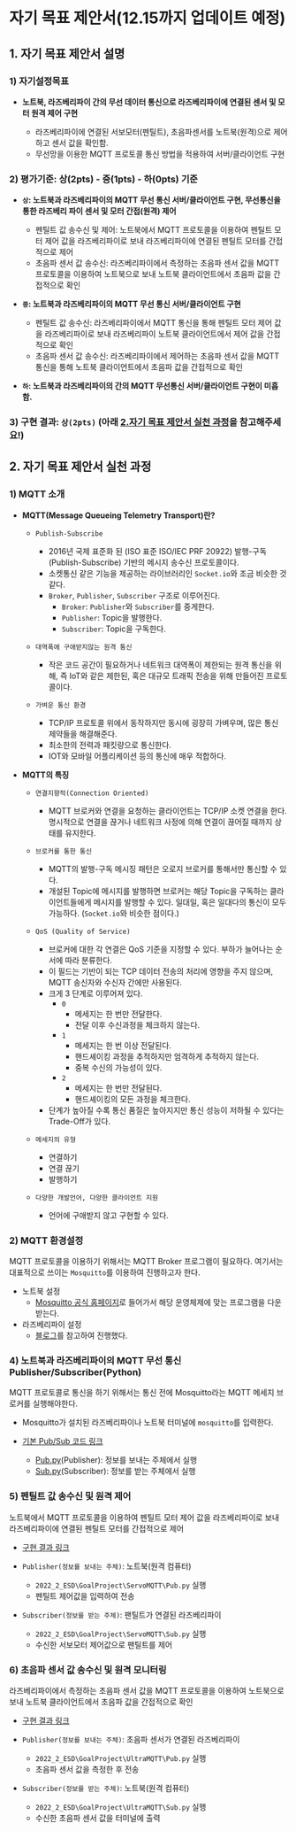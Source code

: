 # 자기 목표 제안서(12.15까지 업데이트 예정)

## 1. 자기 목표 제안서 설명

### 1) 자기설정목표

- **노트북, 라즈베리파이 간의 무선 데이터 통신으로 라즈베리파이에 연결된 센서 및 모터 원격 제어 구현**

  - 라즈베리파이에 연결된 서보모터(펜틸트), 초음파센서를 노트북(원격)으로 제어하고 센서 값을 확인함.
  - 무선망을 이용한 MQTT 프로토콜 통신 방법을 적용하여 서버/클라이언트 구현

### 2) 평가기준: 상(2pts) - 중(1pts) - 하(0pts) 기준

- **`상`: 노트북과 라즈베리파이의 MQTT 무선 통신 서버/클라이언트 구현, 무선통신을 통한 라즈베리 파이 센서 및 모터 간접(원격) 제어**

  - 펜틸트 값 송수신 및 제어: 노트북에서 MQTT 프로토콜을 이용하여 펜틸트 모터 제어 값을 라즈베리파이로 보내 라즈베리파이에 연결된 펜틸트 모터를 간접적으로 제어
  - 초음파 센서 값 송수신: 라즈베리파이에서 측정하는 초음파 센서 값을 MQTT 프로토콜을 이용하여 노트북으로 보내 노트북 클라이언트에서 초음파 값을 간접적으로 확인

- **`중`: 노트북과 라즈베리파이의 MQTT 무선 통신 서버/클라이언트 구현**

  - 펜틸트 값 송수신: 라즈베리파이에서 MQTT 통신을 통해 펜틸트 모터 제어 값을 라즈베리파이로 보내 라즈베리파이 노트북 클라이언트에서 제어 값을 간접적으로 확인
  - 초음파 센서 값 송수신: 라즈베리파이에서 제어하는 초음파 센서 값을 MQTT 통신을 통해 노트북 클라이언트에서 초음파 값을 간접적으로 확인

- **`하`: 노트북과 라즈베리파이의 간의 MQTT 무선통신 서버/클라이언트 구현이 미흡함.**

### 3) 구현 결과: `상(2pts)` (아래 [2.자기 목표 제안서 실천 과정](https://github.com/Sehee-Lee-01/2022_2_ESD/tree/main/GoalProject#2-%EC%9E%90%EA%B8%B0-%EB%AA%A9%ED%91%9C-%EC%A0%9C%EC%95%88%EC%84%9C-%EC%8B%A4%EC%B2%9C-%EA%B3%BC%EC%A0%95)을 참고해주세요!)

## 2. 자기 목표 제안서 실천 과정

### 1) MQTT 소개

- **MQTT(Message Queueing Telemetry Transport)란?**

  - `Publish-Subscribe`

    - 2016년 국제 표준화 된 (ISO 표준 ISO/IEC PRF 20922) 발행-구독(Publish-Subscribe) 기반의 메시지 송수신 프로토콜이다.
    - 소켓통신 같은 기능을 제공하는 라이브러리인 `Socket.io`와 조금 비슷한 것 같다.
    - `Broker`, `Publisher`, `Subscriber` 구조로 이루어진다.
      - `Broker`: `Publisher`와 `Subscriber`를 중게한다.
      - `Publisher`: Topic을 발행한다.
      - `Subscriber`: Topic을 구독한다.

  - `대역폭에 구애받지않는 원격 통신`

    - 작은 코드 공간이 필요하거나 네트워크 대역폭이 제한되는 원격 통신을 위해, 즉 IoT와 같은 제한된, 혹은 대규모 트래픽 전송을 위해 만들어진 프로토콜이다.

  - `가벼운 통신 환경`
    - TCP/IP 프로토콜 위에서 동작하지만 동시에 굉장히 가벼우며, 많은 통신 제약들을 해결해준다.
    - 최소한의 전력과 패킷량으로 통신한다.
    - IOT와 모바일 어플리케이션 등의 통신에 매우 적합하다.

- **MQTT의 특징**

  - `연결지향적(Connection Oriented)`
    - MQTT 브로커와 연결을 요청하는 클라이언트는 TCP/IP 소켓 연결을 한다. 명시적으로 연결을 끊거나 네트워크 사정에 의해 연결이 끊어질 때까지 상태를 유지한다.
  - `브로커를 통한 통신`
    - MQTT의 발행-구독 메시징 패턴은 오로지 브로커를 통해서만 통신할 수 있다.
    - 개설된 Topic에 메시지를 발행하면 브로커는 해당 Topic을 구독하는 클라이언트들에게 메시지를 발행할 수 있다. 일대일, 혹은 일대다의 통신이 모두 가능하다. (`Socket.io`와 비슷한 점이다.)
  - `QoS (Quality of Service)`

    - 브로커에 대한 각 연결은 QoS 기준을 지정할 수 있다. 부하가 늘어나는 순서에 따라 분류한다.
    - 이 필드는 기반이 되는 TCP 데이터 전송의 처리에 영향을 주지 않으며, MQTT 송신자와 수신자 간에만 사용된다.
    - 크게 3 단계로 이루어져 있다.
      - `0`
        - 메세지는 한 번만 전달한다.
        - 전달 이후 수신과정을 체크하지 않는다.
      - `1`
        - 메세지는 한 번 이상 전달된다.
        - 핸드셰이킹 과정을 추적하지만 엄격하게 추적하지 않는다.
        - 중복 수신의 가능성이 있다.
      - `2`
        - 메세지는 한 번만 전달된다.
        - 핸드셰이킹의 모든 과정을 체크한다.
    - 단계가 높아질 수록 통신 품질은 높아지지만 통신 성능이 저하될 수 있다는 Trade-Off가 있다.

  - `메세지의 유형`

    - 연결하기
    - 연결 끊기
    - 발행하기

  - `다양한 개발언어, 다양한 클라이언트 지원`
    - 언어에 구애받지 않고 구현할 수 있다.

### 2) MQTT 환경설정

MQTT 프로토콜을 이용하기 위해서는 MQTT Broker 프로그램이 필요하다. 여기서는 대표적으로 쓰이는 `Mosquitto`를 이용하여 진행하고자 한다.

- 노트북 설정
  - [Mosquitto 공식 홈페이지](https://mosquitto.org/download/)로 들어가서 해당 운영체제에 맞는 프로그램을 다운 받는다.
- 라즈베리파이 설정
  - [블로그](https://velog.io/@imkkuk/%EB%9D%BC%EC%A6%88%EB%B2%A0%EB%A6%AC%ED%8C%8C%EC%9D%B4-MQTT)를 참고하여 진행했다.

### 4) 노트북과 라즈베리파이의 MQTT 무선 통신 Publisher/Subscriber(Python)

 MQTT 프로토콜로 통신을 하기 위해서는 통신 전에 Mosquitto라는 MQTT 메세지 브로커를 실행해야한다.

- Mosquitto가 설치된 라즈베리파이나 노트북 터미널에 `mosquitto`를 입력한다.

- [기본 Pub/Sub 코드 링크](https://github.com/Sehee-Lee-01/2022_2_ESD/tree/main/GoalProject/MQTTBasic)
  - [Pub.py](https://github.com/Sehee-Lee-01/2022_2_ESD/blob/main/GoalProject/MQTTBasic/Pub.py)(Publisher): 정보를 보내는 주체에서 실행
  - [Sub.py](https://github.com/Sehee-Lee-01/2022_2_ESD/blob/main/GoalProject/MQTTBasic/Sub.py)(Subscriber): 정보를 받는 주체에서 실행

### 5) 펜틸트 값 송수신 및 원격 제어

노트북에서 MQTT 프로토콜을 이용하여 펜틸트 모터 제어 값을 라즈베리파이로 보내 라즈베리파이에 연결된 펜틸트 모터를 간접적으로 제어

- [구현 결과 링크](https://github.com/Sehee-Lee-01/2022_2_ESD/tree/main/GoalProject/ServoMQTT)

- `Publisher(정보를 보내는 주체)`: 노트북(원격 컴퓨터)
  - `2022_2_ESD\GoalProject\ServoMQTT\Pub.py` 실행
  - 펜틸트 제어값을 입력하여 전송

- `Subscriber(정보를 받는 주체)`: 팬틸트가 연결된 라즈베리파이
  - `2022_2_ESD\GoalProject\ServoMQTT\Sub.py` 실행
  - 수신한 서보모터 제어값으로 팬틸트를 제어

### 6)  초음파 센서 값 송수신 및 원격 모니터링

라즈베리파이에서 측정하는 초음파 센서 값을 MQTT 프로토콜을 이용하여 노트북으로 보내 노트북 클라이언트에서 초음파 값을 간접적으로 확인

- [구현 결과 링크](https://github.com/Sehee-Lee-01/2022_2_ESD/tree/main/GoalProject/UltraMQTT)

- `Publisher(정보를 보내는 주체)`: 초음파 센서가 연결된 라즈베리파이
  - `2022_2_ESD\GoalProject\UltraMQTT\Pub.py` 실행
  - 초음파 센서 값을 측정한 후 전송
  
- `Subscriber(정보를 받는 주체)`: 노트북(원격 컴퓨터)
  - `2022_2_ESD\GoalProject\UltraMQTT\Sub.py` 실행
  - 수신한 초음파 센서 값을 터미널에 출력
